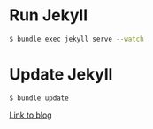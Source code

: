 # Run Jekyll

```bash
$ bundle exec jekyll serve --watch
```

# Update Jekyll

```bash
$ bundle update
```

[Link to blog](http://briandipalma.github.io/flux-for-components/)
